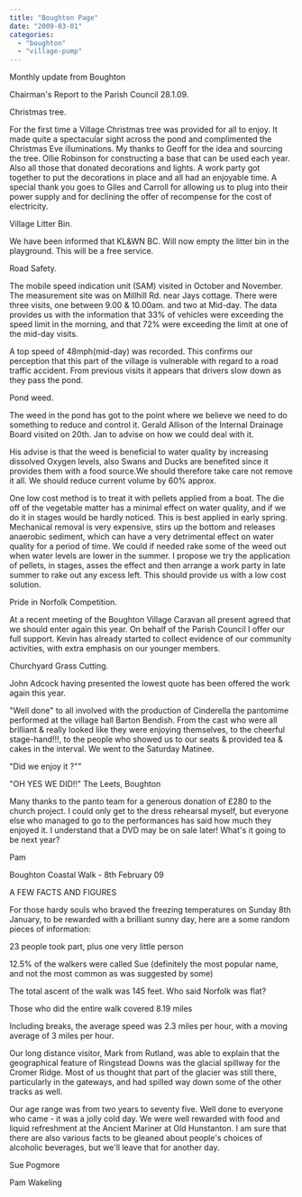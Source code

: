 ```yaml
---
title: "Boughton Page"
date: "2009-03-01"
categories: 
  - "boughton"
  - "village-pump"
---
```


Monthly update from Boughton

Chairman's Report to the Parish Council 28.1.09.

Christmas tree.

For the first time a Village Christmas tree was provided for all to enjoy. It made quite a spectacular sight across the pond and complimented the Christmas Eve illuminations. My thanks to Geoff for the idea and sourcing the tree. Ollie Robinson for constructing a base that can be used each year. Also all those that donated decorations and lights. A work party got together to put the decorations in place and all had an enjoyable time. A special thank you goes to Giles and Carroll for allowing us to plug into their power supply and for declining the offer of recompense for the cost of electricity.

Village Litter Bin.

We have been informed that KL&WN BC. Will now empty the litter bin in the playground. This will be a free service.

Road Safety.

The mobile speed indication unit (SAM) visited in October and November. The measurement site was on Millhill Rd. near Jays cottage. There were three visits, one between 9.00 & 10.00am. and two at Mid-day. The data provides us with the information that 33% of vehicles were exceeding the speed limit in the morning, and that 72% were exceeding the limit at one of the mid-day visits.

A top speed of 48mph(mid-day) was recorded. This confirms our perception that this part of the village is vulnerable with regard to a road traffic accident. From previous visits it appears that drivers slow down as they pass the pond.

Pond weed.

The weed in the pond has got to the point where we believe we need to do something to reduce and control it. Gerald Allison of the Internal Drainage Board visited on 20th. Jan to advise on how we could deal with it.

His advise is that the weed is beneficial to water quality by increasing dissolved Oxygen levels, also Swans and Ducks are benefited since it provides them with a food source.We should therefore take care not remove it all. We should reduce current volume by 60% approx.

One low cost method is to treat it with pellets applied from a boat. The die off of the vegetable matter has a minimal effect on water quality, and if we do it in stages would be hardly noticed. This is best applied in early spring. Mechanical removal is very expensive, stirs up the bottom and releases anaerobic sediment, which can have a very detrimental effect on water quality for a period of time. We could if needed rake some of the weed out when water levels are lower in the summer. I propose we try the application of pellets, in stages, asses the effect and then arrange a work party in late summer to rake out any excess left. This should provide us with a low cost solution.

Pride in Norfolk Competition.

At a recent meeting of the Boughton Village Caravan all present agreed that we should enter again this year. On behalf of the Parish Council I offer our full support. Kevin has already started to collect evidence of our community activities, with extra emphasis on our younger members.

Churchyard Grass Cutting.

John Adcock having presented the lowest quote has been offered the work again this year.

"Well done" to all involved with the production of Cinderella the pantomime performed at the village hall Barton Bendish. From the cast who were all brilliant & really looked like they were enjoying themselves, to the cheerful stage-hand!!!, to the people who showed us to our seats & provided tea & cakes in the interval. We went to the Saturday Matinee.

"Did we enjoy it ?""

"OH YES WE DID!!" The Leets, Boughton

Many thanks to the panto team for a generous donation of £280 to the church project. I could only get to the dress rehearsal myself, but everyone else who managed to go to the performances has said how much they enjoyed it. I understand that a DVD may be on sale later! What's it going to be next year?

Pam

Boughton Coastal Walk - 8th February 09

A FEW FACTS AND FIGURES

For those hardy souls who braved the freezing temperatures on Sunday 8th January, to be rewarded with a brilliant sunny day, here are a some random pieces of information:

23 people took part, plus one very little person

12.5% of the walkers were called Sue (definitely the most popular name, and not the most common as was suggested by some)

The total ascent of the walk was 145 feet. Who said Norfolk was flat?

Those who did the entire walk covered 8.19 miles

Including breaks, the average speed was 2.3 miles per hour, with a moving average of 3 miles per hour.

Our long distance visitor, Mark from Rutland, was able to explain that the geographical feature of Ringstead Downs was the glacial spillway for the Cromer Ridge. Most of us thought that part of the glacier was still there, particularly in the gateways, and had spilled way down some of the other tracks as well.

Our age range was from two years to seventy five. Well done to everyone who came - it was a jolly cold day. We were well rewarded with food and liquid refreshment at the Ancient Mariner at Old Hunstanton. I am sure that there are also various facts to be gleaned about people's choices of alcoholic beverages, but we'll leave that for another day.

Sue Pogmore

Pam Wakeling
